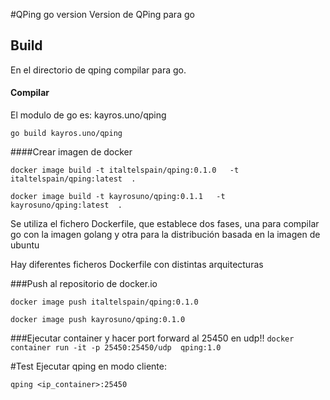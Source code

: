 #QPing go version
Version de QPing para go

## Build

En el directorio de qping compilar para go.


#### Compilar
El modulo de go es: kayros.uno/qping

`go build kayros.uno/qping`


####Crear imagen de docker

`docker image build -t italtelspain/qping:0.1.0   -t italtelspain/qping:latest  .
`

`docker image build -t kayrosuno/qping:0.1.1   -t kayrosuno/qping:latest  .
`

Se utiliza el fichero Dockerfile, que establece dos fases, una para compilar go con la imagen golang y otra para la distribución basada en la imagen de ubuntu

Hay diferentes ficheros Dockerfile con distintas arquitecturas



###Push al repositorio de docker.io

`docker image push italtelspain/qping:0.1.0`

`docker image push kayrosuno/qping:0.1.0`



###Ejecutar container y hacer port forward al 25450 en udp!!
`docker container run -it -p 25450:25450/udp  qping:1.0
`

#Test
Ejecutar qping en modo cliente:

`qping <ip_container>:25450`





